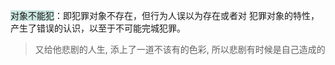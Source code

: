 
<span style="background:rgba(3, 135, 102, 0.2)">对象不能犯</span>：即犯罪对象不存在，但行为人误以为存在或者对
犯罪对象的特性，产生了错误的认识，以至于不可能完城犯罪。

>又给他悲剧的人生, 添上了一道不该有的色彩, 所以悲剧有时候是自己造成的 








